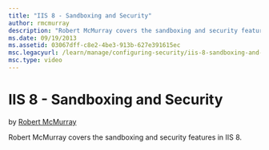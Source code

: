 ```yaml
---
title: "IIS 8 - Sandboxing and Security"
author: rmcmurray
description: "Robert McMurray covers the sandboxing and security features in IIS 8."
ms.date: 09/19/2013
ms.assetid: 03067dff-c8e2-4be3-913b-627e391615ec
msc.legacyurl: /learn/manage/configuring-security/iis-8-sandboxing-and-security
msc.type: video
---
```

# IIS 8 - Sandboxing and Security

by [Robert McMurray](https://github.com/rmcmurray)

Robert McMurray covers the sandboxing and security features in IIS 8.
